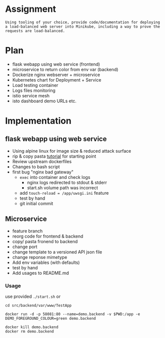# Assignment
`Using tooling of your choice, provide code/documentation for deploying a load-balanced web server into Minikube, including a way to prove the requests are load-balanced.`


# Plan
 * flask webapp using web service (frontend)
 * microservice to return color from env var (backend)
 * Dockerize nginx webserver + microservice
 * Kubernetes chart for Deployment + Service
 * Load testing container
 * Logs files monitoring 
 * istio service mesh
 * isto dashboard demo URLs etc.
 

# Implementation

## flask webapp using web service
 * Using alpine linux for image size & reduced attack surface
 * rip & copy pasta [tutorial](https://www.digitalocean.com/community/tutorials/how-to-build-and-deploy-a-flask-application-using-docker-on-ubuntu-18-04) for starting point
 * Review upstream dockerfiles
 * Changes to bash script
 * first bug "nginx bad gateway" 
   - `exec` into container and check logs 
        - nginx logs redirected to stdout & stderr
        - start.sh volume path was incorrect
   - add `touch-reload = /app/uwsgi.ini` feature
   - test by hand
   - git initial commit

## Microservice
 * feature branch
 * reorg code for frontend & backend
 * copy/ pasta fronend to backend
 * change port
 * change template to a versioned API json file
 * change reponse mimetype 
 * Add env variables (with defaults)
 * test by hand
 * Add usages to README.md
  
### Usage
use provided `./start.sh` or
 
```shell script
cd src/backend/var/www/TestApp

docker run -d -p 58081:80 --name=demo.backend -v $PWD:/app -e DEMO_FOREGROUND_COLOUR=green demo.backend

docker kill demo.backend
docker rm demo.backend

```
